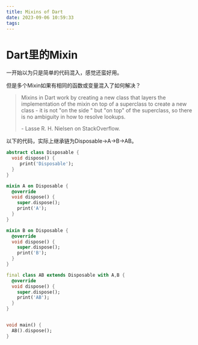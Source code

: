 ```yaml
---
title: Mixins of Dart
date: 2023-09-06 10:59:33
tags:
---
```


# Dart里的Mixin

一开始以为只是简单的代码混入，感觉还蛮好用。

但是多个Mixin如果有相同的函数或变量混入了如何解决？

> Mixins in Dart work by creating a new class that layers the implementation of
> the mixin on top of a superclass to create a new class - it is not "on the side " but "on top" of the superclass, so there is no ambiguity in how to resolve lookups.
>
> \- Lasse R. H. Nielsen on StackOverflow.

以下的代码，实际上继承链为Disposable->A->B->AB。

```dart
abstract class Disposable {
  void dispose() {
     print('Disposable');
  }
}

mixin A on Disposable {
  @override
  void dispose() {
    super.dispose();
    print('A');
  }
}

mixin B on Disposable {
  @override
  void dispose() {
    super.dispose();
    print('B');
  }
}

final class AB extends Disposable with A,B {
  @override
  void dispose() {
    super.dispose();
    print('AB');
  }
}


void main() {
  AB().dispose();
}
```

